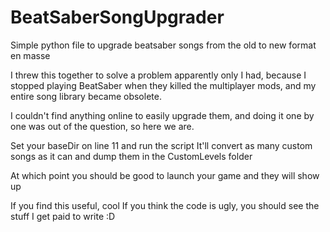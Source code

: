 # BeatSaberSongUpgrader
Simple python file to upgrade beatsaber songs from the old to new format en masse

I threw this together to solve a problem apparently only I had, because I stopped playing BeatSaber when they killed the multiplayer mods, and my entire song library became obsolete.

I couldn't find anything online to easily upgrade them, and doing it one by one was out of the question, so here we are.

Set your baseDir on line 11 and run the script
It'll convert as many custom songs as it can and dump them in the CustomLevels folder

At which point you should be good to launch your game and they will show up

If you find this useful, cool
If you think the code is ugly, you should see the stuff I get paid to write :D 
